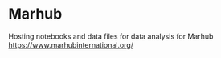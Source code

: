 # Marhub
Hosting notebooks and data files for data analysis for Marhub
https://www.marhubinternational.org/
